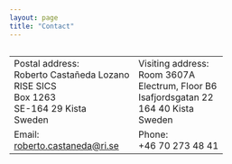 ```yaml
---
layout: page
title: "Contact"
---
```


<table class="contact" align="left">
  <tr>
    <td>
<div class="section">Postal address:</div>
Roberto Casta&ntilde;eda Lozano <br />
RISE SICS <br />
Box 1263 <br />
SE-164 29 Kista <br />
Sweden
    </td>
    <td>
<div class="section">Visiting address:</div>
Room 3607A <br />
Electrum, Floor B6 <br />
Isafjordsgatan 22 <br />
164 40 Kista <br />
Sweden
    </td>
  </tr>
  <tr>
    <td>
<div class="section">Email:</div>
<a href="mailto:roberto.castaneda@ri.se">roberto.castaneda@ri.se</a>
    </td>
    <td>
<div class="section">Phone:</div>
+46 70 273 48 41
    </td>
  </tr>
</table>